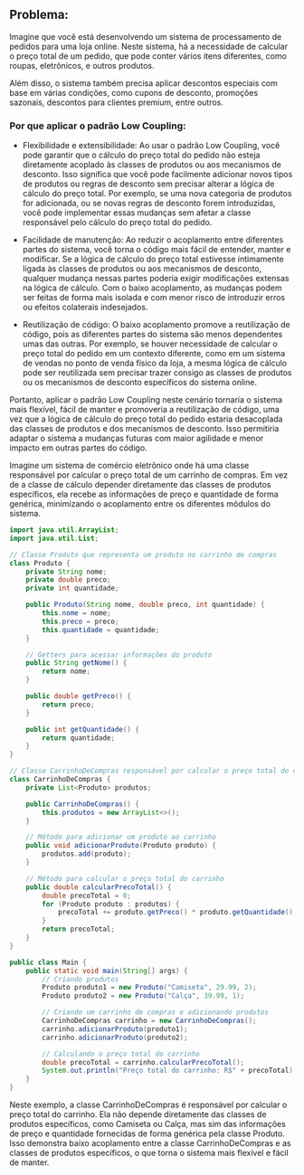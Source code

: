 ## Problema:

Imagine que você está desenvolvendo um sistema de processamento de pedidos para uma loja online. Neste sistema, há a necessidade de calcular o preço total de um pedido, que pode conter vários itens diferentes, como roupas, eletrônicos, e outros produtos.

Além disso, o sistema também precisa aplicar descontos especiais com base em várias condições, como cupons de desconto, promoções sazonais, descontos para clientes premium, entre outros.

### Por que aplicar o padrão Low Coupling:

- Flexibilidade e extensibilidade: Ao usar o padrão Low Coupling, você pode garantir que o cálculo do preço total do pedido não esteja diretamente acoplado às classes de produtos ou aos mecanismos de desconto. Isso significa que você pode facilmente adicionar novos tipos de produtos ou regras de desconto sem precisar alterar a lógica de cálculo do preço total. Por exemplo, se uma nova categoria de produtos for adicionada, ou se novas regras de desconto forem introduzidas, você pode implementar essas mudanças sem afetar a classe responsável pelo cálculo do preço total do pedido.

- Facilidade de manutenção: Ao reduzir o acoplamento entre diferentes partes do sistema, você torna o código mais fácil de entender, manter e modificar. Se a lógica de cálculo do preço total estivesse intimamente ligada às classes de produtos ou aos mecanismos de desconto, qualquer mudança nessas partes poderia exigir modificações extensas na lógica de cálculo. Com o baixo acoplamento, as mudanças podem ser feitas de forma mais isolada e com menor risco de introduzir erros ou efeitos colaterais indesejados.

- Reutilização de código: O baixo acoplamento promove a reutilização de código, pois as diferentes partes do sistema são menos dependentes umas das outras. Por exemplo, se houver necessidade de calcular o preço total do pedido em um contexto diferente, como em um sistema de vendas no ponto de venda físico da loja, a mesma lógica de cálculo pode ser reutilizada sem precisar trazer consigo as classes de produtos ou os mecanismos de desconto específicos do sistema online.

Portanto, aplicar o padrão Low Coupling neste cenário tornaria o sistema mais flexível, fácil de manter e promoveria a reutilização de código, uma vez que a lógica de cálculo do preço total do pedido estaria desacoplada das classes de produtos e dos mecanismos de desconto. Isso permitiria adaptar o sistema a mudanças futuras com maior agilidade e menor impacto em outras partes do código.

Imagine um sistema de comércio eletrônico onde há uma classe responsável por calcular o preço total de um carrinho de compras. Em vez de a classe de cálculo depender diretamente das classes de produtos específicos, ela recebe as informações de preço e quantidade de forma genérica, minimizando o acoplamento entre os diferentes módulos do sistema.

```java
import java.util.ArrayList;
import java.util.List;

// Classe Produto que representa um produto no carrinho de compras
class Produto {
    private String nome;
    private double preco;
    private int quantidade;

    public Produto(String nome, double preco, int quantidade) {
        this.nome = nome;
        this.preco = preco;
        this.quantidade = quantidade;
    }

    // Getters para acessar informações do produto
    public String getNome() {
        return nome;
    }

    public double getPreco() {
        return preco;
    }

    public int getQuantidade() {
        return quantidade;
    }
}

// Classe CarrinhoDeCompras responsável por calcular o preço total do carrinho
class CarrinhoDeCompras {
    private List<Produto> produtos;

    public CarrinhoDeCompras() {
        this.produtos = new ArrayList<>();
    }

    // Método para adicionar um produto ao carrinho
    public void adicionarProduto(Produto produto) {
        produtos.add(produto);
    }

    // Método para calcular o preço total do carrinho
    public double calcularPrecoTotal() {
        double precoTotal = 0;
        for (Produto produto : produtos) {
            precoTotal += produto.getPreco() * produto.getQuantidade();
        }
        return precoTotal;
    }
}

public class Main {
    public static void main(String[] args) {
        // Criando produtos
        Produto produto1 = new Produto("Camiseta", 29.99, 2);
        Produto produto2 = new Produto("Calça", 39.99, 1);

        // Criando um carrinho de compras e adicionando produtos
        CarrinhoDeCompras carrinho = new CarrinhoDeCompras();
        carrinho.adicionarProduto(produto1);
        carrinho.adicionarProduto(produto2);

        // Calculando o preço total do carrinho
        double precoTotal = carrinho.calcularPrecoTotal();
        System.out.println("Preço total do carrinho: R$" + precoTotal);
    }
}
```
Neste exemplo, a classe CarrinhoDeCompras é responsável por calcular o preço total do carrinho. Ela não depende diretamente das classes de produtos específicos, como Camiseta ou Calça, mas sim das informações de preço e quantidade fornecidas de forma genérica pela classe Produto. Isso demonstra baixo acoplamento entre a classe CarrinhoDeCompras e as classes de produtos específicos, o que torna o sistema mais flexível e fácil de manter.



